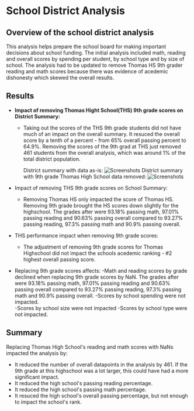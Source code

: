 # School District Analysis

## Overview of the school district analysis
This analysis helps prepare the school board for making important decisions about school funding. The initial analysis included math, reading and overall scores by spending per student, by school type and by size of school. The analysis had to be updated to remove Thomas HS 9th grader reading and math scores because there was evidence of acedemic dishonesty which skewed the overall results.

## Results
- **Impact of removing Thomas Hight School(THS) 9th grade scores on District Summary:**
  - Taking out the scores of the THS 9th grade students did not have much of an impact on the overall summary. It resuced the overall score by a tenth of a percent - from 65% overall passing percent to 64.9%. Removing the scores of the 9th grad at THS just removed 461 students from the overall analysis, which was around 1% of the total district population. 
  
    District summary with data as-is:
    ![Screenshots](https://user-images.githubusercontent.com/72076683/97115435-b6ba5d00-16c4-11eb-9c8f-eb1250445c39.png)
    District summary with 9th grade Thomas High School data removed:
    ![Screenshots](https://user-images.githubusercontent.com/72076683/97115456-d487c200-16c4-11eb-8c92-36f7bcb52fe0.png)
  
- Impact of removing THS 9th grade scores on School Summary:
  - Removing Thomas HS only impacted the score of Thomas HS. Removing 9th grade brought the HS scores down slightly for the highschool. The grades after were 93.18% passing math, 97.01% passing reading and 90.63% passing overall compared to 93.27% passing reading, 97.3% passing math and 90.9% passing overall. 
  
- THS performance impact when removing 9th grade scores:
  - The adjustment of removing 9th grade scores for Thomas Highschool did not impact the schools acedemic ranking - #2 highest overall passing score.
  
- Replacing 9th grade scores affects:
  -Math and reading scores by grade declined when replacing 9th grade scores by NaN. The grades after were 93.18% passing math, 97.01% passing reading and 90.63% passing overall compared to 93.27% passing reading, 97.3% passing math and 90.9% passing overall. 
  -Scores by school spending were not impacted.      
  -Scores by school size were not impacted
  -Scores by school type were not impacted.

## Summary
Replacing Thomas High School's reading and math scores with NaNs impacted the analysis by:
- It reduced the number of overall datapoints in the analysis by 461. If the 9th grade at this highschool was a lot larger, this could have had a more significant impact.
- It reduced the high school's passing reading percentage.
- It reduced the high school's passing math percentage.
- It resuced the high school's overall passing percentage, but not enough to impact the school's rank. 
